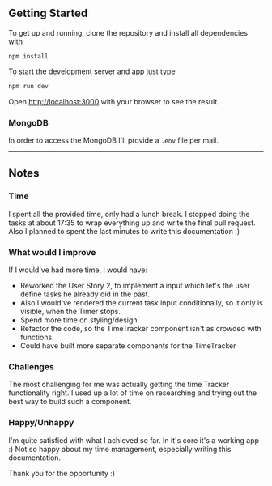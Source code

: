 ## Getting Started

To get up and running, clone the repository and install all dependencies with
```
npm install
```

To start the development server and app just type

```bash
npm run dev
```

Open [http://localhost:3000](http://localhost:3000) with your browser to see the result.

### MongoDB
In order to access the MongoDB I'll provide a `.env` file per mail.

---

## Notes

### Time
I spent all the provided time, only had a lunch break.
I stopped doing the tasks at about 17:35 to wrap everything up and write the final pull request.
Also I planned to spent the last minutes to write this documentation :)

### What would I improve
If I would've had more time, I would have:

- Reworked the User Story 2, to implement a input which let's the user define tasks he already did in the past.
- Also I would've rendered the current task input conditionally, so it only is visible, when the Timer stops.
- Spend more time on styling/design
- Refactor the code, so the TimeTracker component isn't as crowded with functions.
- Could have built more separate components for the TimeTracker

### Challenges
The most challenging for me was actually getting the time Tracker functionality right. I used up a lot of time on researching and trying out the best way to build such a component.

### Happy/Unhappy
I'm quite satisfied with what I achieved so far. In it's core it's a working app :)
Not so happy about my time management, especially writing this documentation.

Thank you for the opportunity :)



